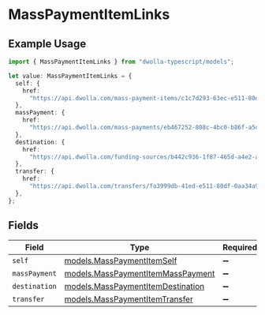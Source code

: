 # MassPaymentItemLinks

## Example Usage

```typescript
import { MassPaymentItemLinks } from "dwolla-typescript/models";

let value: MassPaymentItemLinks = {
  self: {
    href:
      "https://api.dwolla.com/mass-payment-items/c1c7d293-63ec-e511-80df-0aa34a9b2388",
  },
  massPayment: {
    href:
      "https://api.dwolla.com/mass-payments/eb467252-808c-4bc0-b86f-a5cd01454563",
  },
  destination: {
    href:
      "https://api.dwolla.com/funding-sources/b442c936-1f87-465d-a4e2-a982164b26bd",
  },
  transfer: {
    href:
      "https://api.dwolla.com/transfers/fa3999db-41ed-e511-80df-0aa34a9b2388",
  },
};
```

## Fields

| Field                                                                        | Type                                                                         | Required                                                                     | Description                                                                  |
| ---------------------------------------------------------------------------- | ---------------------------------------------------------------------------- | ---------------------------------------------------------------------------- | ---------------------------------------------------------------------------- |
| `self`                                                                       | [models.MassPaymentItemSelf](../models/masspaymentitemself.md)               | :heavy_minus_sign:                                                           | N/A                                                                          |
| `massPayment`                                                                | [models.MassPaymentItemMassPayment](../models/masspaymentitemmasspayment.md) | :heavy_minus_sign:                                                           | N/A                                                                          |
| `destination`                                                                | [models.MassPaymentItemDestination](../models/masspaymentitemdestination.md) | :heavy_minus_sign:                                                           | N/A                                                                          |
| `transfer`                                                                   | [models.MassPaymentItemTransfer](../models/masspaymentitemtransfer.md)       | :heavy_minus_sign:                                                           | N/A                                                                          |